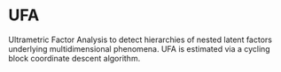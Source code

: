 # UFA
Ultrametric Factor Analysis to detect hierarchies of nested latent factors underlying multidimensional phenomena. UFA is estimated via a cycling block coordinate descent algorithm.
